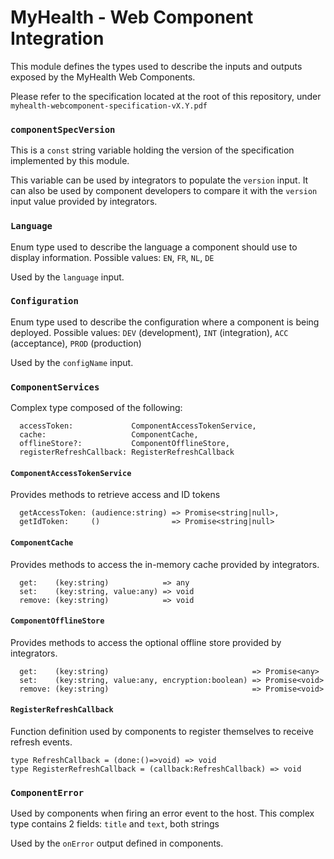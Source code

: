 # MyHealth - Web Component Integration

This module defines the types used to describe the inputs and outputs exposed by the MyHealth Web Components.

Please refer to the specification located at the root of this repository, under `myhealth-webcomponent-specification-vX.Y.pdf`


### `componentSpecVersion`

This is a `const` string variable holding the version of the specification implemented by this module.

This variable can be used by integrators to populate the `version` input.
It can also be used by component developers to compare it with the `version` input value provided by integrators.


### `Language`

Enum type used to describe the language a component should use to display information. Possible values: `EN`, `FR`, `NL`, `DE`

Used by the `language` input.


### `Configuration`

Enum type used to describe the configuration where a component is being deployed. Possible values: `DEV` (development), `INT` (integration), `ACC` (acceptance), `PROD` (production)

Used by the `configName` input.


### `ComponentServices`

Complex type composed of the following:

```
  accessToken:             ComponentAccessTokenService,
  cache:                   ComponentCache,
  offlineStore?:           ComponentOfflineStore,
  registerRefreshCallback: RegisterRefreshCallback
```

#### `ComponentAccessTokenService`

Provides methods to retrieve access and ID tokens

```
  getAccessToken: (audience:string) => Promise<string|null>,
  getIdToken:     ()                => Promise<string|null>
```


#### `ComponentCache`

Provides methods to access the in-memory cache provided by integrators.

```
  get:    (key:string)            => any
  set:    (key:string, value:any) => void
  remove: (key:string)            => void
```


#### `ComponentOfflineStore`

Provides methods to access the optional offline store provided by integrators.

```
  get:    (key:string)                                => Promise<any>
  set:    (key:string, value:any, encryption:boolean) => Promise<void>
  remove: (key:string)                                => Promise<void>
```

#### `RegisterRefreshCallback`

Function definition used by components to register themselves to receive refresh events.

```
type RefreshCallback = (done:()=>void) => void
type RegisterRefreshCallback = (callback:RefreshCallback) => void
```


### `ComponentError`

Used by components when firing an error event to the host. This complex type contains 2 fields: `title` and `text`, both strings

Used by the `onError` output defined in components.
